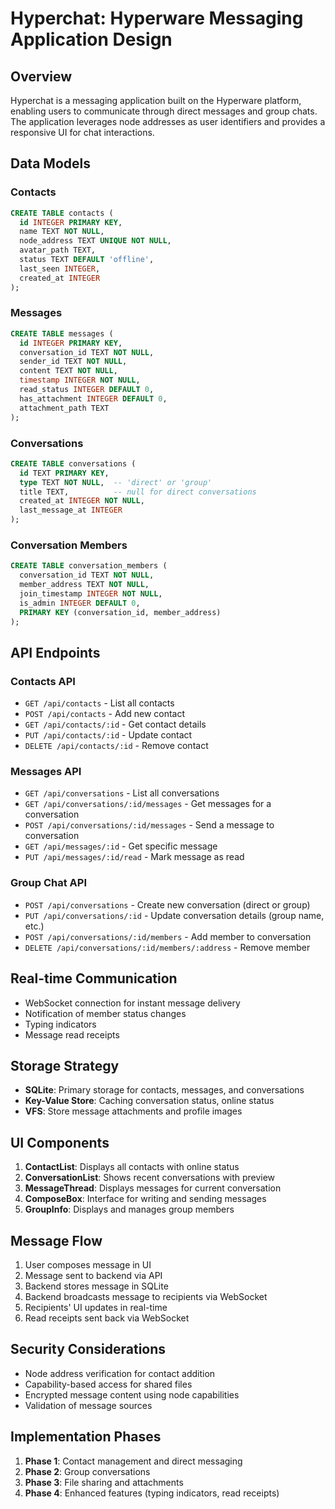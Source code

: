 # Hyperchat: Hyperware Messaging Application Design

## Overview
Hyperchat is a messaging application built on the Hyperware platform, enabling users to communicate through direct messages and group chats. The application leverages node addresses as user identifiers and provides a responsive UI for chat interactions.

## Data Models

### Contacts
```sql
CREATE TABLE contacts (
  id INTEGER PRIMARY KEY,
  name TEXT NOT NULL,
  node_address TEXT UNIQUE NOT NULL,
  avatar_path TEXT,
  status TEXT DEFAULT 'offline',
  last_seen INTEGER,
  created_at INTEGER
);
```

### Messages
```sql
CREATE TABLE messages (
  id INTEGER PRIMARY KEY,
  conversation_id TEXT NOT NULL,
  sender_id TEXT NOT NULL,
  content TEXT NOT NULL,
  timestamp INTEGER NOT NULL,
  read_status INTEGER DEFAULT 0,
  has_attachment INTEGER DEFAULT 0,
  attachment_path TEXT
);
```

### Conversations
```sql
CREATE TABLE conversations (
  id TEXT PRIMARY KEY,
  type TEXT NOT NULL,  -- 'direct' or 'group'
  title TEXT,          -- null for direct conversations
  created_at INTEGER NOT NULL,
  last_message_at INTEGER
);
```

### Conversation Members
```sql
CREATE TABLE conversation_members (
  conversation_id TEXT NOT NULL,
  member_address TEXT NOT NULL,
  join_timestamp INTEGER NOT NULL,
  is_admin INTEGER DEFAULT 0,
  PRIMARY KEY (conversation_id, member_address)
);
```

## API Endpoints

### Contacts API
- `GET /api/contacts` - List all contacts
- `POST /api/contacts` - Add new contact
- `GET /api/contacts/:id` - Get contact details
- `PUT /api/contacts/:id` - Update contact
- `DELETE /api/contacts/:id` - Remove contact

### Messages API
- `GET /api/conversations` - List all conversations
- `GET /api/conversations/:id/messages` - Get messages for a conversation
- `POST /api/conversations/:id/messages` - Send a message to conversation
- `GET /api/messages/:id` - Get specific message
- `PUT /api/messages/:id/read` - Mark message as read

### Group Chat API
- `POST /api/conversations` - Create new conversation (direct or group)
- `PUT /api/conversations/:id` - Update conversation details (group name, etc.)
- `POST /api/conversations/:id/members` - Add member to conversation
- `DELETE /api/conversations/:id/members/:address` - Remove member

## Real-time Communication
- WebSocket connection for instant message delivery
- Notification of member status changes
- Typing indicators
- Message read receipts

## Storage Strategy
- **SQLite**: Primary storage for contacts, messages, and conversations
- **Key-Value Store**: Caching conversation status, online status
- **VFS**: Store message attachments and profile images

## UI Components
1. **ContactList**: Displays all contacts with online status
2. **ConversationList**: Shows recent conversations with preview
3. **MessageThread**: Displays messages for current conversation
4. **ComposeBox**: Interface for writing and sending messages
5. **GroupInfo**: Displays and manages group members

## Message Flow
1. User composes message in UI
2. Message sent to backend via API
3. Backend stores message in SQLite
4. Backend broadcasts message to recipients via WebSocket
5. Recipients' UI updates in real-time
6. Read receipts sent back via WebSocket

## Security Considerations
- Node address verification for contact addition
- Capability-based access for shared files
- Encrypted message content using node capabilities
- Validation of message sources

## Implementation Phases
1. **Phase 1**: Contact management and direct messaging
2. **Phase 2**: Group conversations
3. **Phase 3**: File sharing and attachments
4. **Phase 4**: Enhanced features (typing indicators, read receipts)